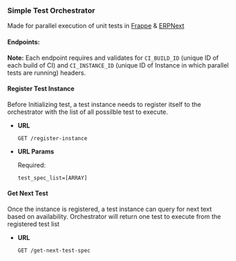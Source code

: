 ### Simple Test Orchestrator
Made for parallel execution of unit tests in [Frappe](https://github.com/frappe/frappe) & [ERPNext](https://gihub.com/frappe/erpnext)

#### Endpoints:

**Note:** Each endpoint requires and validates for `CI_BUILD_ID` (unique ID of each build of CI) and `CI_INSTANCE_ID` (unique ID of Instance in which parallel tests are running) headers.  

#### Register Test Instance
Before Initializing test, a test instance needs to register itself to the orchestrator with the list of all possilble test to execute.
* **URL**

  ```url
  GET /register-instance
  ```
* **URL Params**

  Required:
  ```
  test_spec_list=[ARRAY]
  ```
 

#### Get Next Test
Once the instance is registered, a test instance can query for next text based on availability. Orchestrator will return one test to execute from the registered test list

* **URL**

  ```url
  GET /get-next-test-spec
  ```
